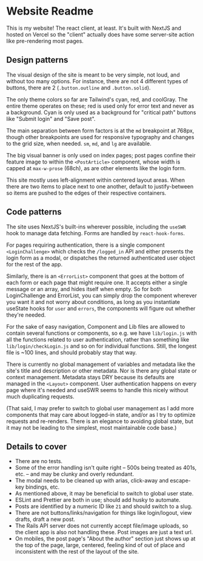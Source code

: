 # Website Readme

This is my website! The react client, at least.
It's built with NextJS and hosted on Vercel so the "client" actually does
have some server-site action like pre-rendering most pages.

## Design patterns

The visual design of the site is meant to be very simple, not loud,
and without too many options. For instance, there are not 4 different
types of buttons, there are 2 (`.button.outline` and `.button.solid`).

The only theme colors so far are Tailwind's cyan, red, and coolGray. The
entire theme operates on these; red is used only for error text and
never as a background. Cyan is only used as a background for "critical path"
buttons like "Submit login" and "Save post".

The main separation between form factors is at the `md` breakpoint at 768px,
though other breakpoints are used for responsive typography and changes
to the grid size, when needed. `sm`, `md`, and `lg` are available.

The big visual banner is only used on index pages; post pages confine their
feature image to within the `<PostArticle>` component, whose width is capped at
`max-w-prose` (68ch), as are other elements like the login form.

This site mostly uses left-alignment within centered layout areas. When there
are two items to place next to one another, default to justify-between so items
are pushed to the edges of their respective containers.

## Code patterns

The site uses NextJS's built-ins wherever possible, including the `useSWR`
hook to manage data fetching. Forms are handled by `react-hook-forms`.

For pages requiring authentication, there is a single component
`<LoginChallenge>` which checks the `/logged_in` API and either presents the
login form as a modal, or dispatches the returned authenticated user object
for the rest of the app.

Similarly, there is an `<ErrorList>` component that goes at the bottom of each
form or each page that might require one. It accepts either a single message
or an array, and hides itself when empty. So for both LoginChallenge and
ErrorList, you can simply drop the component wherever you want it and not worry
about conditions, as long as you instantiate useState hooks for `user` and
`errors`, the components will figure out whether they're needed.

For the sake of easy navigation, Component and Lib files are allowed to contain
several functions or components, so e.g. we have `lib/login.js` with all the
functions related to user authentication, rather than something like
`lib/login/checkLogin.js` and so on for individual functions. Still, the
longest file is ~100 lines, and should probably stay that way.

There is currently no global management of variables and metadata like the
site's title and description or other metadata. Nor is there any global state
or context management. Metadata stays DRY because its defaults are managed in
the `<Layout>` component. User authentication happens on every page where it's
needed and useSWR seems to handle this nicely without much duplicating requests.

(That said, I may prefer to switch to global user management as I add more
components that may care about logged-in state, and/or as I try to optimize
requests and re-renders. There is an elegance to avoiding global state, but
it may not be leading to the simplest, most maintainable code base.)

## Details to cover

- There are no tests.
- Some of the error handling isn't quite right – 500s being treated as 401s,
  etc. – and may be clunky and overly redundant.
- The modal needs to be cleaned up with arias, click-away and escape-key
  bindings, etc.
- As mentioned above, it may be beneficial to switch to global user state.
- ESLint and Prettier are both in use; should add husky to automate.
- Posts are identified by a numeric ID like `21` and should switch to a slug.
- There are not buttons/links/navigation for things like login/logout,
  view drafts, draft a new post.
- The Rails API server does not currently accept file/image uploads, so the
  client app is also not handling these. Post images are just a text url.
- On mobiles, the post page's "About the author" section just shows up at the
  top of the page, large, centered, feeling kind of out of place and inconsistent
  with the rest of the layout of the site.
